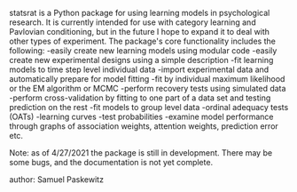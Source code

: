 statsrat is a Python package for using learning models in psychological research.
It is currently intended for use with category learning and Pavlovian conditioning, but 
in the future I hope to expand it to deal with other types of experiment.
The package's core functionality includes the following:
-easily create new learning models using modular code
-easily create new experimental designs using a simple description
-fit learning models to time step level individual data
    -import experimental data and automatically prepare for model fitting
    -fit by individual maximum likelihood or the EM algorithm or MCMC
    -perform recovery tests using simulated data
    -perform cross-validation by fitting to one part of a data set and testing prediction on the rest
-fit models to group level data
    -ordinal adequacy tests (OATs)
    -learning curves
    -test probabilities
-examine model performance through graphs of association weights, attention weights, prediction error etc.

Note: as of 4/27/2021 the package is still in development.  There may be some bugs, and the documentation
is not yet complete.

author: Samuel Paskewitz
